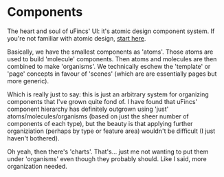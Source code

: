 # Components

The heart and soul of uFincs' UI: it's atomic design component system. If you're not familiar with atomic design, [start here](https://bradfrost.com/blog/post/atomic-web-design/).

Basically, we have the smallest components as 'atoms'. Those atoms are used to build 'molecule' components. Then atoms and molecules are then combined to make 'organisms'. We technically eschew the 'template' or 'page' concepts in favour of 'scenes' (which are are essentially pages but more generic).

Which is really just to say: this is just an arbitrary system for organizing components that I've grown quite fond of. I have found that uFincs' component hierarchy has definitely outgrown using 'just' atoms/molecules/organisms (based on just the sheer number of components of each type), but the beauty is that applying further organiziation (perhaps by type or feature area) wouldn't be difficult (I just haven't bothered).

Oh yeah, then there's 'charts'. That's... just me not wanting to put them under 'organisms' even though they probably should. Like I said, more organization needed.
